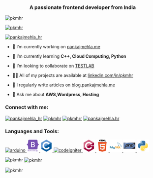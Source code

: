 <h3 align="center">A passionate frontend developer from India</h3>

<p align="left"> <img src="https://komarev.com/ghpvc/?username=pkmhr&label=Profile%20views&color=0e75b6&style=flat" alt="pkmhr" /> </p>

<p align="left"> <a href="https://github.com/ryo-ma/github-profile-trophy"><img src="https://github-profile-trophy.vercel.app/?username=pkmhr" alt="pkmhr" /></a> </p>

<p align="left"> <a href="https://twitter.com/pankajmehla_hr" target="blank"><img src="https://img.shields.io/twitter/follow/pankajmehla_hr?logo=twitter&style=for-the-badge" alt="pankajmehla_hr" /></a> </p>

- 🔭 I’m currently working on [pankajmehla.me](www.pankajmehla.me)

- 🌱 I’m currently learning **C++, Cloud Computing, Python**

- 👯 I’m looking to collaborate on [TESTLAB](target40.cf)

- 👨‍💻 All of my projects are available at [linkedin.com/in/pkmhr](linkedin.com/in/pkmhr)

- 📝 I regularly write articles on [blog.pankajmehla.me](blog.pankajmehla.me)

- 💬 Ask me about **AWS,Wordpress, Hosting**

<h3 align="left">Connect with me:</h3>
<p align="left">
<a href="https://twitter.com/pankajmehla_hr" target="blank"><img align="center" src="https://raw.githubusercontent.com/rahuldkjain/github-profile-readme-generator/master/src/images/icons/Social/twitter.svg" alt="pankajmehla_hr" height="30" width="40" /></a>
<a href="https://linkedin.com/in/pkmhr" target="blank"><img align="center" src="https://raw.githubusercontent.com/rahuldkjain/github-profile-readme-generator/master/src/images/icons/Social/linked-in-alt.svg" alt="pkmhr" height="30" width="40" /></a>
<a href="https://fb.com/pkmhrr" target="blank"><img align="center" src="https://raw.githubusercontent.com/rahuldkjain/github-profile-readme-generator/master/src/images/icons/Social/facebook.svg" alt="pkmhrr" height="30" width="40" /></a>
<a href="https://instagram.com/pankajmehla.hr" target="blank"><img align="center" src="https://raw.githubusercontent.com/rahuldkjain/github-profile-readme-generator/master/src/images/icons/Social/instagram.svg" alt="pankajmehla.hr" height="30" width="40" /></a>
</p>

<h3 align="left">Languages and Tools:</h3>
<p align="left"> <a href="https://www.arduino.cc/" target="_blank" rel="noreferrer"> <img src="https://cdn.worldvectorlogo.com/logos/arduino-1.svg" alt="arduino" width="40" height="40"/> </a> <a href="https://getbootstrap.com" target="_blank" rel="noreferrer"> <img src="https://raw.githubusercontent.com/devicons/devicon/master/icons/bootstrap/bootstrap-plain-wordmark.svg" alt="bootstrap" width="40" height="40"/> </a> <a href="https://www.cprogramming.com/" target="_blank" rel="noreferrer"> <img src="https://raw.githubusercontent.com/devicons/devicon/master/icons/c/c-original.svg" alt="c" width="40" height="40"/> </a> <a href="https://codeigniter.com" target="_blank" rel="noreferrer"> <img src="https://cdn.worldvectorlogo.com/logos/codeigniter.svg" alt="codeigniter" width="40" height="40"/> </a> <a href="https://www.w3schools.com/cpp/" target="_blank" rel="noreferrer"> <img src="https://raw.githubusercontent.com/devicons/devicon/master/icons/cplusplus/cplusplus-original.svg" alt="cplusplus" width="40" height="40"/> </a> <a href="https://www.w3.org/html/" target="_blank" rel="noreferrer"> <img src="https://raw.githubusercontent.com/devicons/devicon/master/icons/html5/html5-original-wordmark.svg" alt="html5" width="40" height="40"/> </a> <a href="https://www.mysql.com/" target="_blank" rel="noreferrer"> <img src="https://raw.githubusercontent.com/devicons/devicon/master/icons/mysql/mysql-original-wordmark.svg" alt="mysql" width="40" height="40"/> </a> <a href="https://www.php.net" target="_blank" rel="noreferrer"> <img src="https://raw.githubusercontent.com/devicons/devicon/master/icons/php/php-original.svg" alt="php" width="40" height="40"/> </a> <a href="https://www.python.org" target="_blank" rel="noreferrer"> <img src="https://raw.githubusercontent.com/devicons/devicon/master/icons/python/python-original.svg" alt="python" width="40" height="40"/> </a> </p>

<p><img align="left" src="https://github-readme-stats.vercel.app/api/top-langs?username=pkmhr&show_icons=true&locale=en&layout=compact" alt="pkmhr" /></p>

<p>&nbsp;<img align="center" src="https://github-readme-stats.vercel.app/api?username=pkmhr&show_icons=true&locale=en" alt="pkmhr" /></p>

<p><img align="center" src="https://github-readme-streak-stats.herokuapp.com/?user=pkmhr&" alt="pkmhr" /></p>
